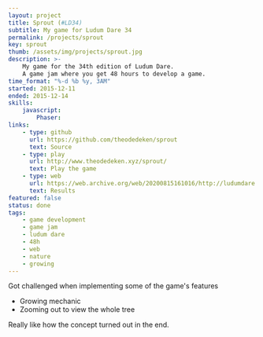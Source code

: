 ```yaml
---
layout: project
title: Sprout (#LD34)
subtitle: My game for Ludum Dare 34
permalink: /projects/sprout
key: sprout
thumb: /assets/img/projects/sprout.jpg
description: >-
    My game for the 34th edition of Ludum Dare.
    A game jam where you get 48 hours to develop a game.
time_format: "%-d %b %y, 3AM"
started: 2015-12-11
ended: 2015-12-14
skills:
    javascript:
        Phaser:
links: 
    - type: github
      url: https://github.com/theodedeken/sprout
      text: Source
    - type: play
      url: http://www.theodedeken.xyz/sprout/
      text: Play the game
    - type: web 
      url: https://web.archive.org/web/20200815161016/http://ludumdare.com/compo/ludum-dare-34/?action=preview&uid=29977
      text: Results
featured: false
status: done
tags:
    - game development
    - game jam
    - ludum dare
    - 48h
    - web
    - nature
    - growing
---
```


Got challenged when implementing some of the game's features

- Growing mechanic
- Zooming out to view the whole tree

Really like how the concept turned out in the end. 